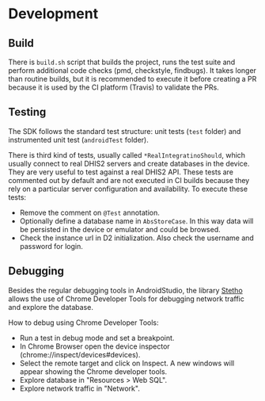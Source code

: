 # Development

<!--DHIS2-SECTION-ID:development-->

## Build

There is `build.sh` script that builds the project, runs the test suite and perform additional code checks (pmd, checkstyle, findbugs). It takes longer than routine builds, but it is recommended to execute it before creating a PR because it is used by the CI platform (Travis) to validate the PRs.

## Testing

The SDK follows the standard test structure: unit tests (`test` folder) and instrumented unit test (`androidTest` folder).

There is third kind of tests, usually called `*RealIntegratinoShould`, which usually connect to real DHIS2 servers and create databases in the device. They are very useful to test against a real DHIS2 API. These tests are commented out by default and are not executed in CI builds because they rely on a particular server configuration and availability. To execute these tests:

- Remove the comment on `@Test` annotation.
- Optionally define a database name in `AbsStoreCase`. In this way data will be persisted in the device or emulator and could be browsed.
- Check the instance url in D2 initialization. Also check the username and password for login.

## Debugging

Besides the regular debugging tools in AndroidStudio, the library [Stetho](http://facebook.github.io/stetho/) allows the use of Chrome Developer Tools for debugging network traffic and explore the database.

How to debug using Chrome Developer Tools:

- Run a test in debug mode and set a breakpoint.
- In Chrome Browser open the device inspector (chrome://inspect/devices#devices).
- Select the remote target and click on Inspect. A new windows will appear showing the Chrome developer tools.
- Explore database in "Resources > Web SQL".
- Explore network traffic in "Network".